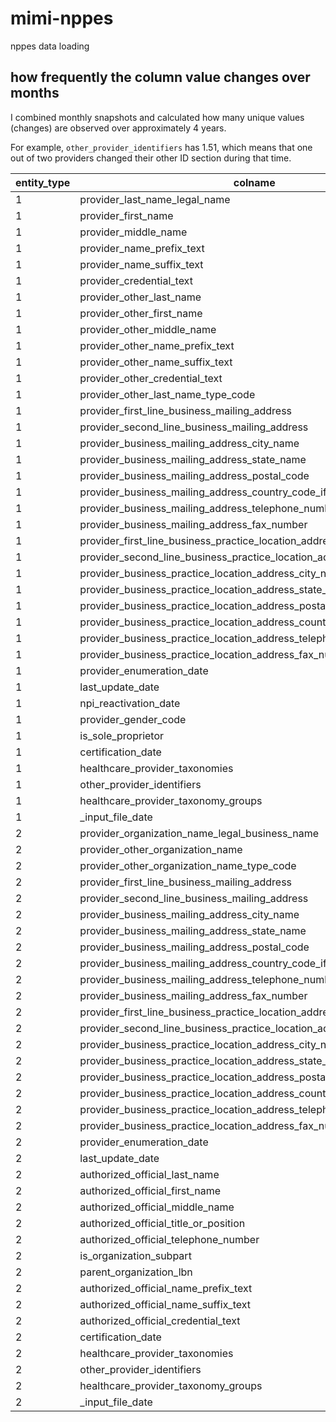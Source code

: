 # mimi-nppes
nppes data loading

## how frequently the column value changes over months

I combined monthly snapshots and calculated how many unique values (changes) are observed over approximately 4 years.

For example, `other_provider_identifiers` has 1.51, which means that one out of two providers changed their other ID section during that time. 

entity_type | colname | change_freq
-----------| ---------|------------
1 | provider_last_name_legal_name | 1.02036487985885
1 | provider_first_name | 1.0019030883270554
1 | provider_middle_name | 1.0089103695159614
1 | provider_name_prefix_text | 1.005303044006905
1 | provider_name_suffix_text | 1.0005171850615178
1 | provider_credential_text | 1.026809412510399
1 | provider_other_last_name | 1.015514082478768
1 | provider_other_first_name | 1.002788178317557
1 | provider_other_middle_name | 1.0052452487583066
1 | provider_other_name_prefix_text | 1.0044171409855802
1 | provider_other_name_suffix_text | 1.00083857442348
1 | provider_other_credential_text | 1.0129533678756477
1 | provider_other_last_name_type_code | 1.0070406343105673
1 | provider_first_line_business_mailing_address | 1.1433016652813706
1 | provider_second_line_business_mailing_address | 1.0150815517214542
1 | provider_business_mailing_address_city_name | 1.1088372924329621
1 | provider_business_mailing_address_state_name | 1.0482960858730648
1 | provider_business_mailing_address_postal_code | 1.142516514811332
1 | provider_business_mailing_address_country_code_if_outside_us | 1.0001749348146378
1 | provider_business_mailing_address_telephone_number | 1.1089717046238785
1 | provider_business_mailing_address_fax_number | 1.0575890630347304
1 | provider_first_line_business_practice_location_address | 1.14684116915295
1 | provider_second_line_business_practice_location_address | 1.0116090335841168
1 | provider_business_practice_location_address_city_name | 1.1093091102919719
1 | provider_business_practice_location_address_state_name | 1.0456228731224362
1 | provider_business_practice_location_address_postal_code | 1.1450361684904071
1 | provider_business_practice_location_address_country_code_if_outside_us | 1.0001845831181577
1 | provider_business_practice_location_address_telephone_number | 1.1348460521979922
1 | provider_business_practice_location_address_fax_number | 1.0624775208922288
1 | provider_enumeration_date | 1
1 | last_update_date | 1.318849542615054
1 | npi_reactivation_date | 1
1 | provider_gender_code | 1.0002287122802678
1 | is_sole_proprietor | 1.0125483324723672
1 | certification_date | 1.3266407959103492
1 | healthcare_provider_taxonomies | 1.1530906778190582
1 | other_provider_identifiers | 1.5162503756246164
1 | healthcare_provider_taxonomy_groups | 1.015467345347071
1 | _input_file_date | 41.73748073304963
2 | provider_organization_name_legal_business_name | 1.0386651406303677
2 | provider_other_organization_name | 1.0352226478333733
2 | provider_other_organization_name_type_code | 1.007934291220608
2 | provider_first_line_business_mailing_address | 1.0699699540853782
2 | provider_second_line_business_mailing_address | 1.0098005551955276
2 | provider_business_mailing_address_city_name | 1.0360434721196117
2 | provider_business_mailing_address_state_name | 1.0108622171897044
2 | provider_business_mailing_address_postal_code | 1.0662017645123527
2 | provider_business_mailing_address_country_code_if_outside_us | 1.000009300341148
2 | provider_business_mailing_address_telephone_number | 1.0477265178161104
2 | provider_business_mailing_address_fax_number | 1.0244712682413732
2 | provider_first_line_business_practice_location_address | 1.0615386135632687
2 | provider_second_line_business_practice_location_address | 1.005557633201162
2 | provider_business_practice_location_address_city_name | 1.0238826947970985
2 | provider_business_practice_location_address_state_name | 1.002160585502977
2 | provider_business_practice_location_address_postal_code | 1.056384063354108
2 | provider_business_practice_location_address_country_code_if_outside_us | 1.0000139505117223
2 | provider_business_practice_location_address_telephone_number | 1.0379874731563483
2 | provider_business_practice_location_address_fax_number | 1.0197659917213768
2 | provider_enumeration_date | 1
2 | last_update_date | 1.3832362513347443
2 | authorized_official_last_name | 1.0776624987575325
2 | authorized_official_first_name | 1.0773683754687227
2 | authorized_official_middle_name | 1.0360827887880215
2 | authorized_official_title_or_position | 1.070454857227889
2 | authorized_official_telephone_number | 1.0779955672249002
2 | is_organization_subpart | 1.0042919178472396
2 | parent_organization_lbn | 1.0352031285697008
2 | authorized_official_name_prefix_text | 1.0087301701636677
2 | authorized_official_name_suffix_text | 1.0016831474857983
2 | authorized_official_credential_text | 1.0149829725346085
2 | certification_date | 1.4581907696118654
2 | healthcare_provider_taxonomies | 1.0943498552340407
2 | other_provider_identifiers | 1.4949251309434122
2 | healthcare_provider_taxonomy_groups | 1.0263379355075681
2 | _input_file_date | 42.93082057491221

